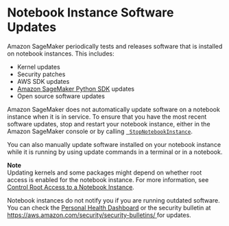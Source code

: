 # Notebook Instance Software Updates<a name="nbi-software-updates"></a>

Amazon SageMaker periodically tests and releases software that is installed on notebook instances\. This includes:
+ Kernel updates
+ Security patches
+ AWS SDK updates
+ [Amazon SageMaker Python SDK](https://sagemaker.readthedocs.io) updates
+ Open source software updates

Amazon SageMaker does not automatically update software on a notebook instance when it is in service\. To ensure that you have the most recent software updates, stop and restart your notebook instance, either in the Amazon SageMaker console or by calling [  `StopNotebookInstance`](https://docs.aws.amazon.com/sagemaker/latest/APIReference/API_StopNotebookInstance.html)\.

You can also manually update software installed on your notebook instance while it is running by using update commands in a terminal or in a notebook\.

**Note**  
Updating kernels and some packages might depend on whether root access is enabled for the notebook instance\. For more information, see [Control Root Access to a Notebook Instance](nbi-root-access.md)\.

Notebook instances do not notify you if you are running outdated software\. You can check the [Personal Health Dashboard](https://aws.amazon.com/premiumsupport/technology/personal-health-dashboard/) or the security bulletin at [https://aws\.amazon\.com/security/security\-bulletins/ ](https://aws.amazon.com/security/security-bulletins/) for updates\.